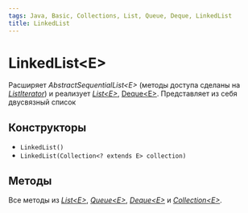```yaml
---
tags: Java, Basic, Collections, List, Queue, Deque, LinkedList
title: LinkedList
---
```

# LinkedList\<E>
Расширяет *AbstractSequentialList\<E>* (методы доступа сделаны на [*ListIterator*](/loXrkVXHRYeD-xMwmxqWRg)) и реализует [*List\<E>*](/D14lbmObQh6VoCf9ShVBrQ), [Deque\<E>](/ZDBTJ76vTPaEIqm-6IcdEw).
Представляет из себя двусвязный список


## Конструкторы

* `LinkedList()`
* `LinkedList(Collection<? extends E> collection)`

## Методы

Все методы из [*List\<E>*](/D14lbmObQh6VoCf9ShVBrQ), [*Queue\<E>*](/QkE8wOPNTXOjCpQJ34CreA), [*Deque\<E>*](/ZDBTJ76vTPaEIqm-6IcdEw) и [*Collection\<E>*](/d12QhvOUQU-Fl5p6sGT8Wg).
